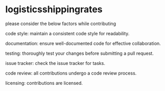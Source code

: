 # logisticsshippingrates
please consider the below factors while contributing

code style:
maintain a consistent code style for readability.

documentation:
ensure well-documented code for effective collaboration.

testing:
thoroughly test your changes before submitting a pull request.

issue tracker:
check the issue tracker for tasks.

code review:
all contributions undergo a code review process.

licensing:
contributions are licensed.

